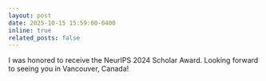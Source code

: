```yaml
---
layout: post
date: 2025-10-15 15:59:00-0400
inline: true
related_posts: false
---
```


I was honored to receive the NeurIPS 2024 Scholar Award. Looking forward to seeing you in Vancouver, Canada!
